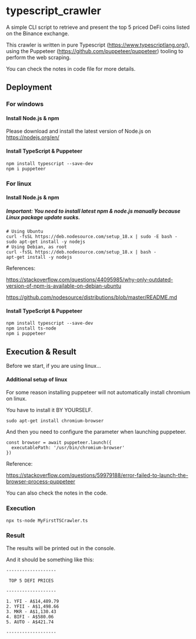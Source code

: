 # typescript_crawler

A simple CLI script to retrieve and present the top 5 priced DeFi coins listed on the Binance exchange.

This crawler is written in pure Typescript (https://www.typescriptlang.org/), using the Puppeteer (https://github.com/puppeteer/puppeteer) tooling to perform the web scraping.

You can check the notes in code file for more details.

## Deployment

### For windows
#### Install Node.js & npm
Please download and install the latest version of Node.js on https://nodejs.org/en/
#### Install TypeScript & Puppeteer
```
npm install typescript --save-dev
npm i puppeteer
```
### For linux
#### Install Node.js & npm
##### Important: You need to install latest npm & node.js manually because Linux package update sucks.

```
# Using Ubuntu
curl -fsSL https://deb.nodesource.com/setup_18.x | sudo -E bash -
sudo apt-get install -y nodejs
# Using Debian, as root
curl -fsSL https://deb.nodesource.com/setup_18.x | bash -
apt-get install -y nodejs
```

References: 

https://stackoverflow.com/questions/44095985/why-only-outdated-version-of-npm-is-available-on-debian-ubuntu

https://github.com/nodesource/distributions/blob/master/README.md

#### Install TypeScript & Puppeteer
```
npm install typescript --save-dev
npm install ts-node
npm i puppeteer
```
## Execution & Result
Before we start, if you are using linux...
#### Additional setup of linux

For some reason installing puppeteer will not automatically install chromium on linux. 

You have to install it BY YOURSELF.
```
sudo apt-get install chromium-browser
```
And then you need to configure the parameter when launching puppeteer.
```
const browser = await puppeteer.launch({
  executablePath: '/usr/bin/chromium-browser'
})
```
Reference: 

https://stackoverflow.com/questions/59979188/error-failed-to-launch-the-browser-process-puppeteer

You can also check the notes in the code.

### Execution

```
npx ts-node MyFirstTSCrawler.ts
```
### Result
The results will be printed out in the console.

And it should be something like this:
```
-------------------

 TOP 5 DEFI PRICES
 
-------------------

1. YFI - A$14,489.79
2. YFII - A$1,498.66
3. MKR - A$1,130.43
4. BIFI - A$580.06
5. AUTO - A$421.74

-------------------
```
